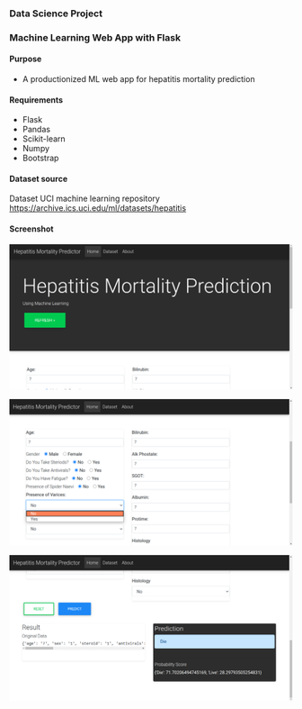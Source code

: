 ### Data Science Project
### Machine Learning Web App with Flask

#### Purpose
+ A productionized ML web app for hepatitis mortality prediction


#### Requirements
+ Flask
+ Pandas
+ Scikit-learn
+ Numpy
+ Bootstrap


#### Dataset source
Dataset UCI machine learning repository https://archive.ics.uci.edu/ml/datasets/hepatitis


#### Screenshot
![](images/ml_flask_app01.png)



![](images/ml_flask_app02.png)



![](images/ml_flask_app03.png)



